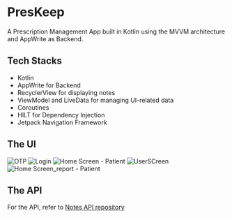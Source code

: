 
# PresKeep

A Prescription Management App built in Kotlin using the MVVM architecture and AppWrite as Backend.

## Tech Stacks
- Kotlin
- AppWrite for Backend
- RecyclerView for displaying notes
- ViewModel and LiveData for managing UI-related data
- Coroutines
- HILT for Dependency Injection
- Jetpack Navigation Framework

## The UI
![OTP](https://github.com/GeekLord04/PresKeep/assets/84928799/469ab738-43c4-4711-8134-84924c00fbab)
![Login](https://github.com/GeekLord04/PresKeep/assets/84928799/360d0367-0b76-49ac-92b6-8cc5cac727c7)
![Home Screen - Patient](https://github.com/GeekLord04/PresKeep/assets/84928799/494e520c-97c8-4f8c-8bc2-b9c69ce90f5b)
![UserSCreen](https://github.com/GeekLord04/PresKeep/assets/84928799/8245f9b5-fff4-46b9-bf98-24dc0b855e9a)
![Home Screen_report - Patient](https://github.com/GeekLord04/PresKeep/assets/84928799/bdf695af-eea7-4ce8-a809-76b803d56321)


## The API
For the API, refer to <a href = "https://github.com/GeekLord04/Notes-API">Notes API repository </a>

